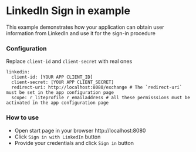 # LinkedIn Sign in example
This example demonstrates how your application can obtain user information from LinkedIn and use it for the sign-in procedure

### Configuration
Replace `client-id` and `client-secret` with real ones 

```
linkedin:
  client-id: [YOUR APP CLIENT_ID]
  client-secret: [YOUR APP CLIENT_SECRET]
  redirect-uri: http://localhost:8080/exchange # The `redirect-uri` must be set in the app configuration page
  scope: r_liteprofile r_emailaddress # all these permisssions must be activated in the app configuration page
```
### How to use

* Open start page in your browser http://localhost:8080
* Click `Sign in with LinkedIn` button
* Provide your credentials and click `Sign in` button

